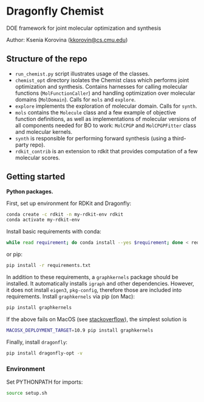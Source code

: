 # Dragonfly Chemist
DOE framework for joint molecular optimization and synthesis

Author: Ksenia Korovina (kkorovin@cs.cmu.edu)


## Structure of the repo

* `run_chemist.py` script illustrates usage of the classes.
* `chemist_opt` directory isolates the Chemist class which performs joint optimization and synthesis. Contains harnesses for calling molecular functions (`MolFunctionCaller`) and handling optimization over molecular domains (`MolDomain`). Calls for `mols` and `explore`.
* `explore` implements the exploration of molecular domain. Calls for `synth`.
* `mols` contains the `Molecule` class and a few example of objective function definitions, as well as implementations of molecular versions of all components needed for BO to work: `MolCPGP` and `MolCPGPFitter` class and molecular kernels.
* `synth` is responsible for performing forward synthesis (using a third-party repo).
* `rdkit_contrib` is an extension to rdkit that provides computation of a few molecular scores.


## Getting started

**Python packages.** 

First, set up environment for RDKit and Dragonfly:

```bash
conda create -c rdkit -n my-rdkit-env rdkit
conda activate my-rdkit-env
```

Install basic requirements with conda:

```bash
while read requirement; do conda install --yes $requirement; done < requirements.txt
```

or pip:

```bash
pip install -r requirements.txt
```

In addition to these requirements, a `graphkernels` package should be installed. It automatically installs `igraph` and other dependencies. However, it does not install `eigen3`, `pkg-config`, therefore those are included into requirements. Install `graphkernels` via pip (on Mac):

```bash
pip install graphkernels
```

If the above fails on MacOS (see [stackoverflow](https://stackoverflow.com/questions/16229297/why-is-the-c-standard-library-not-working)), the simplest solution is

```bash
MACOSX_DEPLOYMENT_TARGET=10.9 pip install graphkernels
```

Finally, install `dragonfly`:

```bash
pip install dragonfly-opt -v
```

### Environment

Set PYTHONPATH for imports:

```bash
source setup.sh 
```

